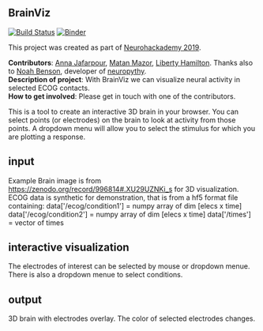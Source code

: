 ## BrainViz
[![Build Status](https://travis-ci.org/uwescience/shablona.svg?branch=master)](https://travis-ci.org/uwescience/shablona) [![Binder](https://mybinder.org/badge_logo.svg)](https://mybinder.org/v2/gh/matanmazor/BrainViz/master?filepath=scripts%2FNeuropythyTransparentBrain.ipynb)

This project was created as part of [Neurohackademy 2019](https://github.com/neurohackademy/2019_projects). 

**Contributors**: [Anna Jafarpour](https://github.com/annaja), [Matan Mazor](https://github.com/matanmazor), [Liberty Hamilton](https://github.com/libertyh). Thanks also to [Noah Benson](https://github.com/noahbenson), developer of [neuropythy](https://github.com/noahbenson/neuropythy). \
**Description of project**: With BrainViz we can visualize neural activity in selected ECOG contacts.\
**How to get involved**: Please get in touch with one of the contributors.

This is a tool to create an interactive 3D brain in your browser. You can select points (or electrodes) on the brain to look at activity from those points. A dropdown menu will allow you to select the stimulus for which you are plotting a response.

## input 
Example Brain image is from https://zenodo.org/record/996814#.XU29UZNKi_s for 3D visualization. ECOG data is synthetic for demonstration, that is from a hf5 format file containing:
data['/ecog/condition1'] = numpy array of dim [elecs x time]
data['/ecog/condition2'] = numpy array of dim [elecs x time]
data['/times'] = vector of times

## interactive visualization
The electrodes of interest can be selected by mouse or dropdown menue. There is also a dropdown menue to select conditions. 

## output
3D brain with electrodes overlay. The color of selected electrodes changes. 
